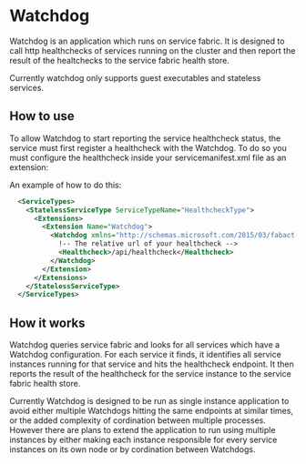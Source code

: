 # Watchdog
Watchdog is an application which runs on service fabric. It is designed to call http healthchecks of services running on the cluster and then report the result of the healtchecks to the service fabric health store.

Currently watchdog only supports guest executables and stateless services.

## How to use

To allow Watchdog to start reporting the service healthcheck status, the service must first register a healthcheck with the Watchdog. To do so you must configure the healthcheck inside your servicemanifest.xml file as an extension:

An example of how to do this:

```xml
  <ServiceTypes>
    <StatelessServiceType ServiceTypeName="HealthcheckType">
      <Extensions>
        <Extension Name="Watchdog">
          <Watchdog xmlns="http://schemas.microsoft.com/2015/03/fabact-no-schema">
            !-- The relative url of your healthcheck -->
            <Healthcheck>/api/healthcheck</Healthcheck>
          </Watchdog>
        </Extension>
      </Extensions>
    </StatelessServiceType>
  </ServiceTypes>
```

## How it works 

Watchdog queries service fabric and looks for all services which have a Watchdog configuration. For each service it finds, it identifies all service instances running for that service and hits the healthcheck endpoint. It then reports the result of the healthcheck for the service instance to the service fabric health store.

Currently Watchdog is designed to be run as single instance application to avoid either multiple Watchdogs hitting the same 
endpoints at similar times, or the added complexity of cordination between multiple processes. However there are plans to extend 
the application to run using multiple instances by either making each instance responsible for every service instances on its own 
node or by cordination between Watchdogs.
